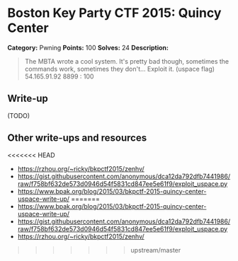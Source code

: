 # Boston Key Party CTF 2015: Quincy Center

**Category:** Pwning
**Points:** 100
**Solves:** 24
**Description:**

> The MBTA wrote a cool system. It's pretty bad though, sometimes the commands work, sometimes they don't... Exploit it. (uspace flag) 54.165.91.92 8899 : 100

## Write-up

(TODO)

## Other write-ups and resources

<<<<<<< HEAD
* <https://rzhou.org/~ricky/bkpctf2015/zenhv/>
* <https://gist.githubusercontent.com/anonymous/dca12da792dfb7441986/raw/f758bf632de573d0946d54f5831cd847ee5e61f9/exploit_uspace.py>
* <https://www.bpak.org/blog/2015/03/bkpctf-2015-quincy-center-uspace-write-up/>
=======
* <https://www.bpak.org/blog/2015/03/bkpctf-2015-quincy-center-uspace-write-up/>
* <https://gist.githubusercontent.com/anonymous/dca12da792dfb7441986/raw/f758bf632de573d0946d54f5831cd847ee5e61f9/exploit_uspace.py>
* <https://rzhou.org/~ricky/bkpctf2015/zenhv/>
>>>>>>> upstream/master

